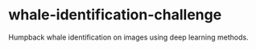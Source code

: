 # whale-identification-challenge
Humpback whale identification on images using deep learning methods.
